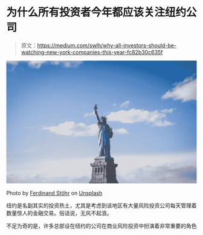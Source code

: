 # 为什么所有投资者今年都应该关注纽约公司

> 原文：<https://medium.com/swlh/why-all-investors-should-be-watching-new-york-companies-this-year-fc82b30c635f>

![](img/360e3c9cc3331c47ce15348f3f42c353.png)

Photo by [Ferdinand Stöhr](https://unsplash.com/photos/PeFk7fzxTdk?utm_source=unsplash&utm_medium=referral&utm_content=creditCopyText) on [Unsplash](https://unsplash.com/search/photos/nyc?utm_source=unsplash&utm_medium=referral&utm_content=creditCopyText)

纽约是名副其实的投资热土，尤其是考虑到该地区有大量风险投资公司每天管理着数量惊人的金融交易。俗话说，无风不起浪。

不足为奇的是，许多总部设在纽约的公司在商业风险投资中扮演着非常重要的角色